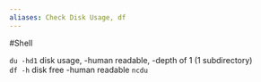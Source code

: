 ```yaml
---
aliases: Check Disk Usage, df
---
```

#Shell 

`du -hd1` disk usage, -human readable, -depth of 1 (1 subdirectory)  
`df -h` disk free -human readable
`ncdu`
